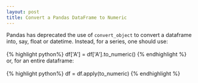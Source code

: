 ```yaml
---
layout: post
title: Convert a Pandas DataFrame to Numeric
---
```


<!--
<img class="img-left" align="left" src="{{ site.url }}/images/">
-->

Pandas has deprecated the use of `convert_object` to convert a dataframe into, say, float or datetime. Instead, for a series, one should use:
<br><br>
{% highlight python%}
df['A'] = df['A'].to_numeric()
{% endhighlight %}
<br>
or, for an entire dataframe:
<br><br>
{% highlight python%}
df = df.apply(to_numeric)
{% endhighlight %}
<br>
